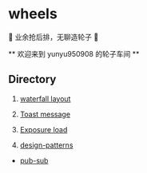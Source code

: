 # wheels
:hammer:  业余抢后排，无聊造轮子 :hammer:

** 欢迎来到 yunyu950908 的轮子车间 **

## Directory

1. [ waterfall layout ](./waterfall)

2. [ Toast message ](./toast)

3. [ Exposure load ](./exposure)

4. [ design-patterns ](./design-patterns)

- [ pub-sub ](./design-patterns/(pub-sub))




